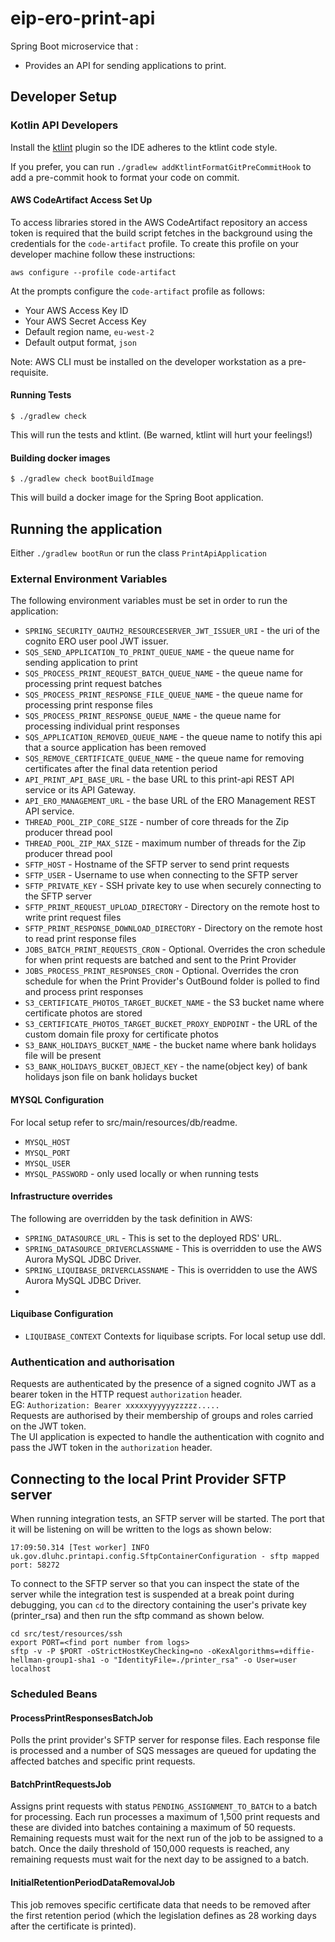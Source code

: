 # eip-ero-print-api
Spring Boot microservice that :
- Provides an API for sending applications to print.

## Developer Setup
### Kotlin API Developers

Install the [ktlint](https://plugins.jetbrains.com/plugin/15057-ktlint)
plugin so the IDE adheres to the ktlint code style.

If you prefer, you can run `./gradlew addKtlintFormatGitPreCommitHook`
to add a pre-commit hook to format your code on commit.

#### AWS CodeArtifact Access Set Up

To access libraries stored in the AWS CodeArtifact repository an access token is required that the build script fetches
in the background using the credentials for the `code-artifact` profile. To create this profile on your developer
machine follow these instructions:

```shell
aws configure --profile code-artifact
```

At the prompts configure the `code-artifact` profile as follows:
* Your AWS Access Key ID
* Your AWS Secret Access Key
* Default region name, `eu-west-2`
* Default output format, `json`

Note: AWS CLI must be installed on the developer workstation as a pre-requisite.

#### Running Tests
```
$ ./gradlew check
```
This will run the tests and ktlint. (Be warned, ktlint will hurt your feelings!)

#### Building docker images
```
$ ./gradlew check bootBuildImage
```
This will build a docker image for the Spring Boot application.

## Running the application
Either `./gradlew bootRun` or run the class `PrintApiApplication`

### External Environment Variables
The following environment variables must be set in order to run the application:
* `SPRING_SECURITY_OAUTH2_RESOURCESERVER_JWT_ISSUER_URI` - the uri of the cognito ERO user pool JWT issuer.
* `SQS_SEND_APPLICATION_TO_PRINT_QUEUE_NAME` - the queue name for sending application to print
* `SQS_PROCESS_PRINT_REQUEST_BATCH_QUEUE_NAME` - the queue name for processing print request batches
* `SQS_PROCESS_PRINT_RESPONSE_FILE_QUEUE_NAME` - the queue name for processing print response files
* `SQS_PROCESS_PRINT_RESPONSE_QUEUE_NAME` - the queue name for processing individual print responses
* `SQS_APPLICATION_REMOVED_QUEUE_NAME` - the queue name to notify this api that a source application has been removed
* `SQS_REMOVE_CERTIFICATE_QUEUE_NAME` - the queue name for removing certificates after the final data retention period
* `API_PRINT_API_BASE_URL` - the base URL to this print-api REST API service or its API Gateway.
* `API_ERO_MANAGEMENT_URL` - the base URL of the ERO Management REST API service.
* `THREAD_POOL_ZIP_CORE_SIZE` - number of core threads for the Zip producer thread pool 
* `THREAD_POOL_ZIP_MAX_SIZE` - maximum number of threads for the Zip producer thread pool
* `SFTP_HOST` - Hostname of the SFTP server to send print requests
* `SFTP_USER` - Username to use when connecting to the SFTP server 
* `SFTP_PRIVATE_KEY` - SSH private key to use when securely connecting to the SFTP server
* `SFTP_PRINT_REQUEST_UPLOAD_DIRECTORY` - Directory on the remote host to write print request files
* `SFTP_PRINT_RESPONSE_DOWNLOAD_DIRECTORY` - Directory on the remote host to read print response files
* `JOBS_BATCH_PRINT_REQUESTS_CRON` - Optional. Overrides the cron schedule for when print requests are batched and sent to the Print Provider
* `JOBS_PROCESS_PRINT_RESPONSES_CRON` - Optional. Overrides the cron schedule for when the Print Provider's OutBound folder is polled to find and process print responses
* `S3_CERTIFICATE_PHOTOS_TARGET_BUCKET_NAME` - the S3 bucket name where certificate photos are stored
* `S3_CERTIFICATE_PHOTOS_TARGET_BUCKET_PROXY_ENDPOINT` - the URL of the custom domain file proxy for certificate photos
* `S3_BANK_HOLIDAYS_BUCKET_NAME` - the bucket name where bank holidays file will be present
* `S3_BANK_HOLIDAYS_BUCKET_OBJECT_KEY` - the name(object key) of bank holidays json file on bank holidays bucket

#### MYSQL Configuration
For local setup refer to src/main/resources/db/readme.
* `MYSQL_HOST`
* `MYSQL_PORT`
* `MYSQL_USER`
* `MYSQL_PASSWORD` - only used locally or when running tests

#### Infrastructure overrides
The following are overridden by the task definition in AWS:
* `SPRING_DATASOURCE_URL` - This is set to the deployed RDS' URL.
* `SPRING_DATASOURCE_DRIVERCLASSNAME` - This is overridden to use the AWS Aurora MySQL JDBC Driver.
* `SPRING_LIQUIBASE_DRIVERCLASSNAME` - This is overridden to use the AWS Aurora MySQL JDBC Driver.
*
#### Liquibase Configuration
* `LIQUIBASE_CONTEXT` Contexts for liquibase scripts.
  For local setup use ddl.

### Authentication and authorisation
Requests are authenticated by the presence of a signed cognito JWT as a bearer token in the HTTP request `authorization` header.  
EG: `Authorization: Bearer xxxxxyyyyyyzzzzz.....`  
Requests are authorised by their membership of groups and roles carried on the JWT token.  
The UI application is expected to handle the authentication with cognito and pass the JWT token in the `authorization` header.

## Connecting to the local Print Provider SFTP server
When running integration tests, an SFTP server will be started.
The port that it will be listening on will be written to the logs as shown below:
```text
17:09:50.314 [Test worker] INFO  uk.gov.dluhc.printapi.config.SftpContainerConfiguration - sftp mapped port: 58272
```
To connect to the SFTP server so that you can inspect the state of the server while the integration test is suspended
at a break point during debugging, you can `cd` to the directory containing the user's private key (printer_rsa) 
and then run the sftp command as shown below.
```shell
cd src/test/resources/ssh
export PORT=<find port number from logs>
sftp -v -P $PORT -oStrictHostKeyChecking=no -oKexAlgorithms=+diffie-hellman-group1-sha1 -o "IdentityFile=./printer_rsa" -o User=user localhost
```

### Scheduled Beans

#### ProcessPrintResponsesBatchJob
Polls the print provider's SFTP server for response files. Each response file is processed and a number of SQS messages
are queued for updating the affected batches and specific print requests.

#### BatchPrintRequestsJob
Assigns print requests with status `PENDING_ASSIGNMENT_TO_BATCH` to a batch for processing.
Each run processes a maximum of 1,500 print requests and these are divided into batches containing a maximum of 50 requests.
Remaining requests must wait for the next run of the job to be assigned to a batch. Once the daily threshold of 150,000 requests
is reached, any remaining requests must wait for the next day to be assigned to a batch.

#### InitialRetentionPeriodDataRemovalJob
This job removes specific certificate data that needs to be removed after the first retention period (which the legislation
defines as 28 working days after the certificate is printed).
